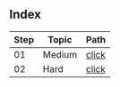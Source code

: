 ## Index

Step | Topic | Path
---|---|---
01 | Medium | [click](./Medium/README.md)
02 | Hard |[click](./Hard/README.md)